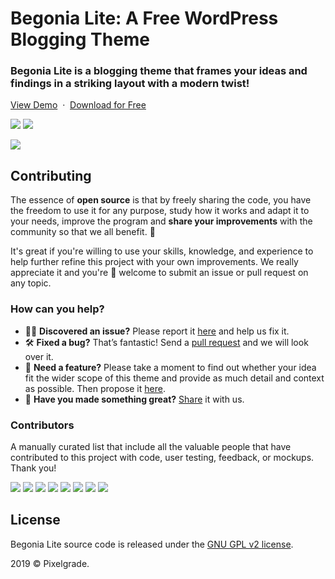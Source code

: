 # Begonia Lite: A Free WordPress Blogging Theme
### Begonia Lite is a blogging theme that frames your ideas and findings in a striking layout with a modern twist!

[View Demo](https://demos.pixelgrade.com/begonia-lite/) &nbsp;·&nbsp; [Download for Free](https://downloads.wordpress.org/theme/begonia-lite.latest-stable.zip)

[![](https://img.shields.io/github/issues-closed/pixelgrade/begonia-lite.svg?color=6cc644&label=Issues)](https://github.com/pixelgrade/begonia-lite/issues?utf8=%E2%9C%93&q=is%3Aissue+is%3Aclosed+) [![](https://img.shields.io/github/issues/pixelgrade/begonia-lite.svg?color=4078c0&label=%20)](https://github.com/pixelgrade/begonia-lite/issues?utf8=%E2%9C%93&q=is%3Aissue+is%3Aopen)

[![](https://user-images.githubusercontent.com/46342490/61303123-a7751000-a7ef-11e9-9d09-776ca2a2af16.jpg)](https://pixelgrade.com/themes/begonia-lite/)

## Contributing
The essence of **open source** is that by freely sharing the code, you have the freedom to use it for any purpose, study how it works and adapt it to your needs, improve the program and **share your improvements** with the community so that we all benefit. 🙏

It's great if you're willing to use your skills, knowledge, and experience to help further refine this project with your own improvements. We really appreciate it and you're 💯 welcome to submit an issue or pull request on any topic.

### How can you help?
-  🕵️‍♀️ **Discovered an issue?** Please report it [here](https://github.com/pixelgrade/begonia-lite/issues/new "here") and help us fix it.
- 🛠 **Fixed a bug?** That’s fantastic! Send a [pull request](https://github.com/pixelgrade/begonia-lite/pulls "pull request") and we will look over it.
- 🔮 **Need a feature?** Please take a moment to find out whether your idea fit the wider scope of this theme and provide as much detail and context as possible. Then propose it [here](https://github.com/pixelgrade/begonia-lite/issues/new).
- 💎 **Have you made something great?** [Share](https://github.com/pixelgrade/begonia-lite/issues/new "Share") it with us.

### Contributors
A manually curated list that include all the valuable people that have contributed to this project with code, user testing, feedback, or mockups. Thank you!

[![](https://github.com/raduconst.png?size=64)](https://github.com/raduconst) [![](https://github.com/georgeolaru.png?size=64)](https://github.com/georgeolaru) [![](https://github.com/vladolaru.png?size=64)](https://github.com/vladolaru) [![](https://github.com/razwan.png?size=64)](https://github.com/razwan)  [![](https://github.com/alinclamba.png?size=64)](https://github.com/alinclamba) [![](https://github.com/oanafilip.png?size=64)](https://github.com/oanafilip) [![](https://github.com/BurloiuCosmin.png?size=64)](https://github.com/BurloiuCosmin) [![](https://github.com/ilincaroman.png?size=64)](https://github.com/ilincaroman)

## License
Begonia Lite source code is released under the [GNU GPL v2 license](https://www.gnu.org/licenses/gpl-2.0.html).

2019 © Pixelgrade.
